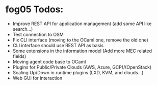 # fog05 Todos:

- Improve REST API for application management (add some API like search...)
- Test connection to OSM
- Fix CLI interface (moving to the OCaml one, remove the old one)
- CLI interface should use REST API as basis
- Some extensions in the information model (Add more MEC related fields)
- Moving agent code base to OCaml
- Plugins for Public/Private Clouds (AWS, Azure, GCP)/(OpenStack)
- Scaling Up/Down in runtime plugins (LXD, KVM, and clouds...)
- Web GUI for interaction
